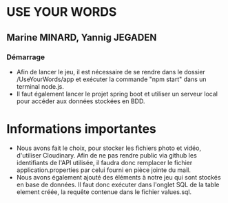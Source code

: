 # USE YOUR WORDS
## Marine MINARD, Yannig JEGADEN

### Démarrage

- Afin de lancer le jeu, il est nécessaire de se rendre dans le dossier /UseYourWords/app et exécuter la commande "npm start" dans un terminal node.js.
- Il faut également lancer le projet spring boot et utiliser un serveur local pour accéder aux données stockées en BDD.

# Informations importantes

  - Nous avons fait le choix, pour stocker les fichiers photo et vidéo, d'utiliser Cloudinary. Afin de ne pas rendre public via github les identifiants de l'API utilisée, il faudra donc remplacer le fichier application.properties par celui fourni en pièce jointe du mail.
  - Nous avons également ajouté des éléments à notre jeu qui sont stockés en base de données. Il faut donc exécuter dans l'onglet SQL de la table element créée, la requête contenue dans le fichier values.sql.
